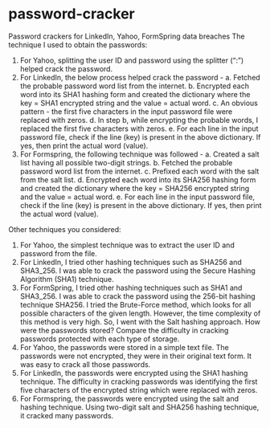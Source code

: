 # password-cracker
Password crackers for LinkedIn, Yahoo, FormSpring data breaches
The technique I used to obtain the passwords:
1. For Yahoo, splitting the user ID and password using the splitter (“:”) helped crack the password.
2. For LinkedIn, the below process helped crack the password -
a. Fetched the probable password word list from the internet.
b. Encrypted each word into its SHA1 hashing form and created the dictionary where the key = SHA1 encrypted string and the value = actual word.
c. An obvious pattern - the first five characters in the input password file were replaced with zeros.
d. In step b, while encrypting the probable words, I replaced the first five characters with zeros.
e. For each line in the input password file, check if the line (key) is present in the above dictionary. If yes, then print the actual word (value).
3. For Formspring, the following technique was followed -
a. Created a salt list having all possible two-digit strings.
b. Fetched the probable password word list from the internet.
c. Prefixed each word with the salt from the salt list.
d. Encrypted each word into its SHA256 hashing form and created the dictionary where the key = SHA256 encrypted string and the value = actual word.
e. For each line in the input password file, check if the line (key) is present in the above dictionary. If yes, then print the actual word (value).

Other techniques you considered:
1. For Yahoo, the simplest technique was to extract the user ID and password from the file.
2. For LinkedIn, I tried other hashing techniques such as SHA256 and SHA3_256. I was able to crack the password using the Secure Hashing Algorithm (SHA1) technique.
3. For FormSpring, I tried other hashing techniques such as SHA1 and SHA3_256. I was able to crack the password using the 256-bit hashing technique SHA256. I tried the Brute-Force method, which looks for all possible characters of the given length. However, the time complexity of this method is very high. So, I went with the Salt hashing approach.
How were the passwords stored? Compare the difficulty in cracking passwords protected with each type of storage.
1. For Yahoo, the passwords were stored in a simple text file. The passwords were not encrypted, they were in their original text form. It was easy to crack all those passwords.
2. For LinkedIn, the passwords were encrypted using the SHA1 hashing technique. The difficulty in cracking passwords was identifying the first five characters of the encrypted string which were replaced with zeros.
3. For Formspring, the passwords were encrypted using the salt and hashing technique. Using two-digit salt and SHA256 hashing technique, it cracked many passwords.
